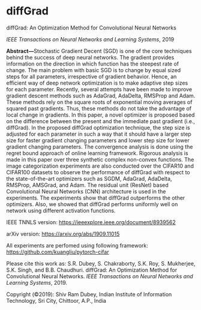 # diffGrad 

diffGrad: An Optimization Method for Convolutional Neural Networks

<i>IEEE Transactions on Neural Networks and Learning Systems</i>, 2019

<b>Abstract—</b>Stochastic Gradient Decent (SGD) is one of the core techniques behind the success of deep neural networks. The gradient provides information on the direction in which function has the steepest rate of change. The main problem with basic SGD is to change by equal sized steps for all parameters, irrespective of gradient behavior. Hence, an efficient way of deep network optimization is to make adaptive step sizes for each parameter. Recently, several attempts have been made to improve gradient descent methods such as AdaGrad, AdaDelta, RMSProp and Adam. These methods rely on the square roots of exponential moving averages of squared past gradients. Thus, these methods do not take the advantage of local change in gradients. In this paper, a novel optimizer is proposed based on the difference between the present and the immediate past gradient (i.e., diffGrad). In the proposed diffGrad optimization technique, the step size is adjusted for each parameter in such a way that it should have a larger step size for faster gradient changing parameters and lower step size for lower gradient changing parameters. The convergence analysis is done using the regret bound approach of online learning framework. Rigorous analysis is made in this paper over three synthetic complex non-convex functions. The image categorization experiments are also conducted over the CIFAR10 and CIFAR100 datasets to observe the performance of diffGrad with respect to the state-of-the-art optimizers such as SGDM, AdaGrad, AdaDelta, RMSProp, AMSGrad, and Adam. The residual unit (ResNet) based Convolutional Neural Networks (CNN) architecture is used in the experiments. The experiments show that diffGrad outperforms the other optimizers. Also, we showed that diffGrad performs uniformly well on network using different activation functions.

IEEE TNNLS version: https://ieeexplore.ieee.org/document/8939562

arXiv version: https://arxiv.org/abs/1909.11015


All experiments are perfomed using following framework: https://github.com/kuangliu/pytorch-cifar

Please cite this work as: S.R. Dubey, S. Chakraborty, S.K. Roy, S. Mukherjee, S.K. Singh, and B.B. Chaudhuri. diffGrad: An Optimization Method for Convolutional Neural Networks. <i>IEEE Transactions on Neural Networks and Learning Systems</i>, 2019.



Copyright (©2019): Shiv Ram Dubey, Indian Institute of Information Technology, Sri City, Chittoor, A.P., India
